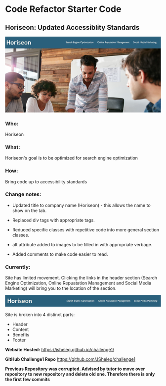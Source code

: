 # **Code Refactor Starter Code**
## Horiseon: Updated Accessiblity Standards


![Hero](https://github.com/JSheleg/challenge1/blob/main/assets/images/Hero.JPG)


### Who: 
Horiseon 

### What:
Horiseon's goal is to be optimized for search engine optimization

### How: 
Bring code up to accessibility standards

### Change notes:

* Updated title to company name (Horiseon) - this allows the name to show on the tab.

* Replaced div tags with appropriate tags.

* Reduced specific classes with repetitive code into more general section classes. 

* alt attribute added to images to be filled in with appropriate verbage. 

* Added comments to make code easier to read.


### Currently:

Site has limited movement. Clicking the links in the header section (Search Engine Optimization, Online Repuatation Management and Social Media Marketing) will bring you to the location of the section. 



![Header](assets\images\Header.JPG)

Site is broken into 4 distinct parts:
* Header
* Content
* Benefits
* Footer

**Website Hosted:** https://jsheleg.github.io/challenge1/

**GitHub Challenge1 Repo** https://github.com/JSheleg/challenge1

**Previous Repository was corrupted. Advised by tutor to move over repository to new repository and delete old one. Therefore there is only the first few commits**







